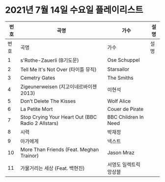# 2021년 7월 14일 수요일 플레이리스트

| 번호 | 곡명 | 가수 | 설명 |
|------|------|------|------|
| 번호 | 곡명 | 가수 | 설명 |
| 1 | s'Rothe-Zauerli (B기도문) | Ose Schuppel |  |
| 2 | Tell Me It's Not Over (타이틀 뮤직) | Starsailor |  |
| 3 | Cemetry Gates | The Smiths |  |
| 4 | Zigeunerweisen (지고이네르바이젠 2013) | 이현석 |  |
| 5 | Don’t Delete The Kisses | Wolf Alice |  |
| 6 | La Petite Mort | Couer de Pirate |  |
| 7 | Stop Crying Your Heart Out (BBC Radio 2 Allstars) | BBC Children In Need |  |
| 8 | 시력 | 박재정 |  |
| 9 | 아가에게 | 넥스트 |  |
| 10 | More Than Friends (Feat. Meghan Trainor) | Jason Mraz |  |
| 11 | 가물거리는 세상 (Feat. 백현진) | 서영도 일렉트릭 앙상블 |  |
